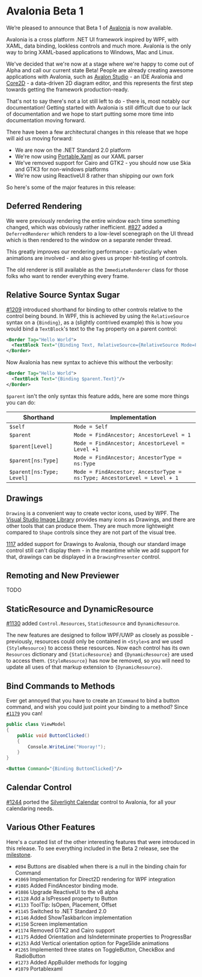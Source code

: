 # Avalonia Beta 1

We’re pleased to announce that Beta 1 of [Avalonia](https://github.com/AvaloniaUI/Avalonia) is now available.

Avalonia is a cross platform .NET UI framework inspired by WPF, with XAML, data binding, lookless controls and much more. Avalonia is the only way to bring XAML-based applications to Windows, Mac and Linux.

We've decided that we're now at a stage where we're happy to come out of Alpha and call our current state Beta! People are already creating awesome applications with Avalonia, such as [Avalon Studio](https://github.com/VitalElement/AvalonStudio) - an IDE Avalonia and [Core2D](https://github.com/wieslawsoltes/Core2D) - a data-driven 2D diagram editor, and this represents the first step towards getting the framework production-ready.

That's not to say there's not a lot still left to do - there is, most notably our documentation! Getting started with Avalonia is still difficult due to our lack of documentation and we hope to start putting some more time into documentation moving forward.

There have been a few architectural changes in this release that we hope will aid us moving forward:

- We are now on the .NET Standard 2.0 platform
- We're now using [Portable.Xaml](https://github.com/cwensley/Portable.Xaml) as our XAML parser
- We've removed support for Cairo and GTK2 - you should now use Skia and GTK3 for non-windows platforms
- We're now using ReactiveUI 8 rather than shipping our own fork

So here's some of the major features in this release:

## Deferred Rendering

We were previously rendering the entire window each time something changed, which was obviously rather inefficient. [#827](https://github.com/AvaloniaUI/Avalonia/pull/827) added a `DeferredRenderer`  which renders to a low-level scenegraph on the UI thread which is then rendered to the window on a separate render thread.

This greatly improves our rendering performance - particularly when animations are involved - and also gives us proper hit-testing of controls.

The old renderer is still available as the `ImmediateRenderer` class for those folks who want to render everything every frame.

## Relative Source Syntax Sugar

[#1209](https://github.com/AvaloniaUI/Avalonia/pull/1209) introduced shorthand for binding to other controls relative to the control being bound. In WPF, this is achieved by using the `RelativeSource` syntax on a `{Binding}`, as a (slightly contrived example) this is how you would bind a `TextBlock`'s text to the `Tag` property on a parent control:

```xml
<Border Tag="Hello World">
  <TextBlock Text="{Binding Text, RelativeSource={RelativeSource Mode=FindAncestor, AncestorType={x:Type Border} AncestorLevel=1}}"/>
</Border>
```

Now Avalonia has new syntax to achieve this without the verbosity:

```xml
<Border Tag="Hello World">
  <TextBlock Text="{Binding $parent.Text}"/>
</Border>
```

`$parent` isn't the only syntax this feature adds, here are some more things you can do:


| Shorthand                 | Implementation                           |
| ------------------------- | ---------------------------------------- |
| `$self`                   | `Mode = Self`                            |
| `$parent`                 | `Mode = FindAncestor; AncestorLevel = 1` |
| `$parent[Level]`          | `Mode = FindAncestor; AncestorLevel = Level +1` |
| `$parent[ns:Type]`        | `Mode = FindAncestor; AncestorType = ns:Type` |
| `$parent[ns:Type; Level]` | `Mode = FindAncestor; AncestorType = ns:Type; AncestorLevel = Level + 1` |

## Drawings

`Drawing` is a convenient way to create vector icons, used by WPF. The [Visual Studio Image Library](http://vsicons-msdn.azurewebsites.net/) provides many icons as Drawings, and there are other tools that can produce them. They are much more lightweight compared to `Shape` controls since they are not part of the visual tree. 

[1117](https://github.com/AvaloniaUI/Avalonia/pull/1117) added support for Drawings to Avalonia, though our standard image control still can't display them - in the meantime while we add support for that, drawings can be displayed in a `DrawingPresenter` control.

## Remoting and New Previewer

TODO

## StaticResource and DynamicResource

[#1130](https://github.com/AvaloniaUI/Avalonia/pull/1130) added `Control.Resources`, `StaticResource` and `DynamicResource`.

The new features are designed to follow WPF/UWP as closely as possible - previously, resources could only be contained in `<Style>`s and we used `{StyleResource}` to access these resources. Now each control has its own `Resources` dictionary and `{StaticResource}` and `{DynamicResource}` are used to access them. `{StyleResource}` has now be removed, so you will need to update all uses of that markup extension to `{DynamicResource}`.

## Bind Commands to Methods

Ever get annoyed that you have to create an `ICommand` to bind a button command, and wish you could just point your binding to a method? Since [`#1179`](https://github.com/AvaloniaUI/Avalonia/pull/1179) you can! 

```csharp
public class ViewModel
{
    public void ButtonClicked()
    {
        Console.WriteLine("Hooray!");
    }
}
```

```xml
<Button Command="{Binding ButtonClicked}"/>
```

## Calendar Control

[#1244](https://github.com/AvaloniaUI/Avalonia/pull/1244) ported the [Silverlight Calendar](https://github.com/MicrosoftArchive/SilverlightToolkit) control to Avalonia, for all your calendaring needs.

## Various Other Features

Here's a curated list of the other interesting features that were introduced in this release. To see everything included in the Beta 2 release, see the [milestone](https://github.com/AvaloniaUI/Avalonia/milestone/2).

- `#894` Buttons are disabled when there is a null in the binding chain for Command
- `#1069` Implementation for Direct2D rendering for WPF integration 
- `#1085` Added FindAncestor binding mode. 
- `#1086` Upgrade ReactiveUI to the v8 alpha
- `#1128` Add a IsPressed property to Button 
- `#1133` ToolTip: IsOpen, Placement, Offset
- `#1145` Switched to .NET Standard 2.0 
- `#1146` Added ShowTaskbarIcon implementation
- `#1150` Screen implementation
- `#1174` Removed GTK2 and Cairo support
- `#1175` Added Orientation and IsIndeterminate properties to ProgressBar
- `#1253` Add Vertical orientation option for PageSlide animations
- `#1265` Implemented three states on ToggleButton, CheckBox and RadioButton
- `#1273` Added AppBuilder methods for logging
- `#1079` Portablexaml

